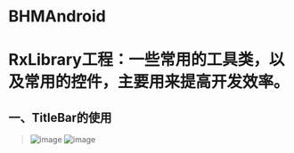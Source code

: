 # BHMAndroid
RxLibrary工程：一些常用的工具类，以及常用的控件，主要用来提高开发效率。
=

一、TitleBar的使用
-------  
>![image](https://github.com/buhuiming/BHMAndroid/blob/master/screenShots/1.png) ![image](https://github.com/buhuiming/BHMAndroid/blob/master/screenShots/2.png)    
